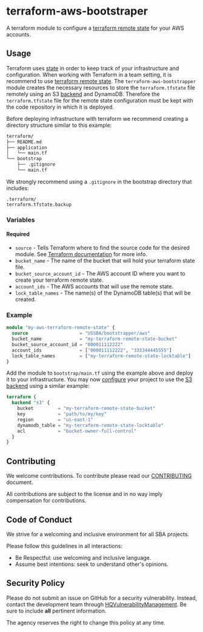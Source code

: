 # terraform-aws-bootstraper

A terraform module to configure a [terraform remote state](https://www.terraform.io/docs/state/remote.html) for your AWS accounts.

## Usage

Terraform uses [state](https://www.terraform.io/docs/state/index.html) in order to keep track of your infrastructure and configuration. When working with Terraform in a team setting, it is recommend to use [terraform remote state](https://www.terraform.io/docs/state/remote.html). The `terraform-aws-bootstrapper` module creates the necessary resources to store the `terraform.tfstate` file remotely using an S3 [backend](https://www.terraform.io/docs/backends/index.html) and DynamoDB. Therefore the `terraform.tfstate` file for the remote state configuration must be kept with the code repository in which it is deployed.

Before deploying infrastructure with terraform we recommend creating a directory structure similar to this example:

```bash
terraform/
├── README.md
├── application
│   └── main.tf
└── bootstrap
    ├── .gitignore
    └── main.tf
```

We strongly recommend using a `.gitignore` in the bootstrap directory that includes:

```shell
.terraform/
terraform.tfstate.backup
```

### Variables

#### Required

* `source` - Tells Terraform where to find the source code for the desired module. See [Terraform documentation](https://www.terraform.io/docs/modules/sources.html) for more info.
* `bucket_name` - The name of the bucket that will hold your terraform state file.
* `bucket_source_account_id` - The AWS account ID where you want to create your terraform remote state.
* `account_ids` - The AWS accounts that will use the remote state.
* `lock_table_names` - The name(s) of the DynamoDB table(s) that will be created.

### Example

```terraform
module "my-aws-terraform-remote-state" {
  source                   = "USSBA/bootstrapper/aws"
  bucket_name              = "my-terraform-remote-state-bucket"
  bucket_source_account_id = "000011112222"
  account_ids              = ["000011112222", "333344445555"]
  lock_table_names         = ["my-terraform-remote-state-locktable"]
}
```

Add the module to `bootstrap/main.tf` using the example above and deploy it to your infrastructure. You may now [configure](https://www.terraform.io/docs/backends/config.html) your project to use the [S3 backend](https://www.terraform.io/docs/backends/types/s3.html) using a similar example:

```terraform
terraform {
  backend "s3" {
    bucket         = "my-terraform-remote-state-bucket"
    key            = "path/to/my/key"
    region         = "us-east-1"
    dynamodb_table = "my-terraform-remote-state-locktable"
    acl            = "bucket-owner-full-control"
  }
}
```

## Contributing

We welcome contributions.
To contribute please read our [CONTRIBUTING](CONTRIBUTING.md) document.

All contributions are subject to the license and in no way imply compensation for contributions.

## Code of Conduct

We strive for a welcoming and inclusive environment for all SBA projects.

Please follow this guidelines in all interactions:

* Be Respectful: use welcoming and inclusive language.
* Assume best intentions: seek to understand other's opinions.

## Security Policy

Please do not submit an issue on GitHub for a security vulnerability.
Instead, contact the development team through [HQVulnerabilityManagement](mailto:HQVulnerabilityManagement@sba.gov).
Be sure to include **all** pertinent information.

The agency reserves the right to change this policy at any time.
